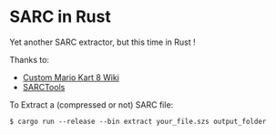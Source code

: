 # SARC in Rust

Yet another SARC extractor, but this time in Rust !

Thanks to:
* [Custom Mario Kart 8 Wiki](http://mk8.tockdom.com/wiki/SARC_(File_Format))
* [SARCTools](https://github.com/NWPlayer123/WiiUTools/tree/master/SARCTools)

To Extract a (compressed or not) SARC file:
```
$ cargo run --release --bin extract your_file.szs output_folder
```